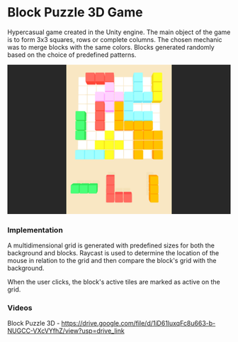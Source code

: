 # Block Puzzle 3D Game

Hypercasual game created in the Unity engine. The main object of the game is to form 3x3 squares, rows or complete columns. The chosen mechanic was to merge blocks with the same colors. Blocks generated randomly based on the choice of predefined patterns.

![Block Puzzle 3D!](Images/BlockPuzzle3DImage.png)

### Implementation

A multidimensional grid is generated with predefined sizes for both the background and blocks.
Raycast is used to determine the location of the mouse in relation to the grid and then compare the block's grid with the background.

When the user clicks, the block's active tiles are marked as active on the grid.

### Videos

Block Puzzle 3D - https://drive.google.com/file/d/1iD61luxqFc8u663-b-NUGCC-VXcVYfhZ/view?usp=drive_link